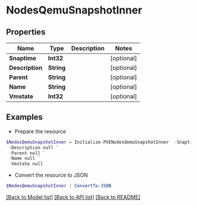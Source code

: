 # NodesQemuSnapshotInner
## Properties

Name | Type | Description | Notes
------------ | ------------- | ------------- | -------------
**Snaptime** | **Int32** |  | [optional] 
**Description** | **String** |  | [optional] 
**Parent** | **String** |  | [optional] 
**Name** | **String** |  | [optional] 
**Vmstate** | **Int32** |  | [optional] 

## Examples

- Prepare the resource
```powershell
$NodesQemuSnapshotInner = Initialize-PVENodesQemuSnapshotInner  -Snaptime null `
 -Description null `
 -Parent null `
 -Name null `
 -Vmstate null
```

- Convert the resource to JSON
```powershell
$NodesQemuSnapshotInner | ConvertTo-JSON
```

[[Back to Model list]](../README.md#documentation-for-models) [[Back to API list]](../README.md#documentation-for-api-endpoints) [[Back to README]](../README.md)

